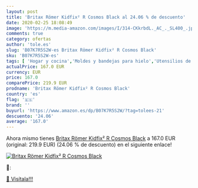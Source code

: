 ```yaml
---
layout: post
title: 'Britax Römer Kidfix² R Cosmos Black al 24.06 % de descuento'
date: 2020-02-25 18:08:49
image: 'https://m.media-amazon.com/images/I/314-CKkrbdL._AC_._SL400_.jpg'
comments: true
category: ofertas
author: 'tole.es'
slug: 'B07K7R5S2W-es Britax Römer Kidfix² R Cosmos Black'
sku: 'B07K7R5S2W-es'
tags: [ 'Hogar y cocina','Moldes y bandejas para hielo','Utensilios de bar','Utensilios de cocina','römer', ]
actualPrice: 167.0 EUR
currency: EUR
price: 167.0
comparePrice: 219.9 EUR
prodname: 'Britax Römer Kidfix² R Cosmos Black'
country: 'es'
flag: '🇪🇸'
brand: ''
buyurl: 'https://www.amazon.es/dp/B07K7R5S2W/?tag=tolees-21'
descuento: '24.06'
average: '167.0'
---
```


Ahora mismo tienes [Britax Römer Kidfix² R Cosmos Black](https://www.amazon.es/dp/B07K7R5S2W/?tag=tolees-21) a 167.0 EUR (original: 219.9 EUR) (24.06 %  de descuento) en el siguiente enlace!

[![Britax Römer Kidfix² R Cosmos Black](https://m.media-amazon.com/images/I/314-CKkrbdL._AC_._SL400_.jpg)](https://www.amazon.es/dp/B07K7R5S2W/?tag=tolees-21)

🔎:


[🛒 Visítala!!!](https://www.amazon.es/dp/B07K7R5S2W/?tag=tolees-21)
